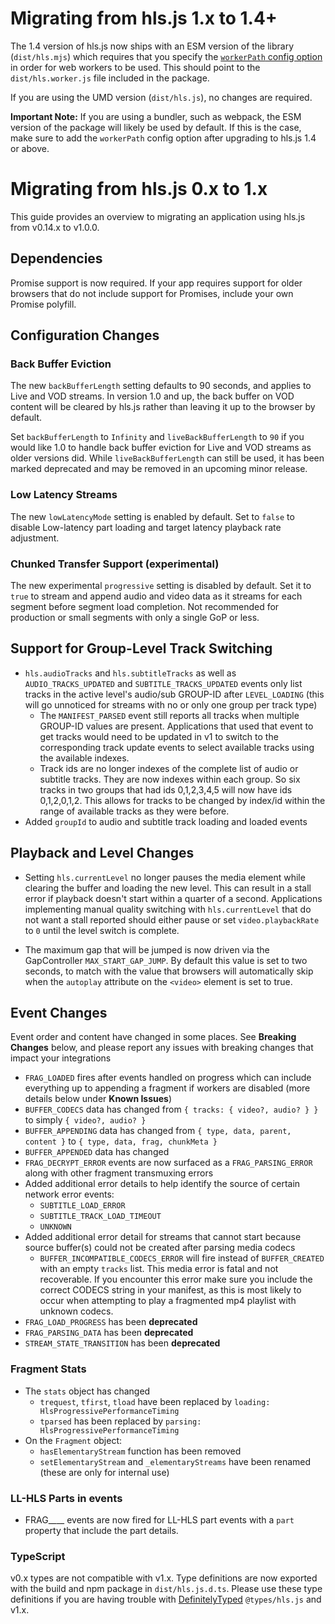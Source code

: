 # Migrating from hls.js 1.x to 1.4+

The 1.4 version of hls.js now ships with an ESM version of the library (`dist/hls.mjs`) which requires that you specify the [`workerPath` config option](https://github.com/video-dev/hls.js/blob/master/docs/API.md#workerpath) in order for web workers to be used. This should point to the `dist/hls.worker.js` file included in the package.

If you are using the UMD version (`dist/hls.js`), no changes are required.

**Important Note:** If you are using a bundler, such as webpack, the ESM version of the package will likely be used by default. If this is the case, make sure to add the `workerPath` config option after upgrading to hls.js 1.4 or above.

# Migrating from hls.js 0.x to 1.x

This guide provides an overview to migrating an application using hls.js from v0.14.x to v1.0.0.

## Dependencies

Promise support is now required. If your app requires support for older browsers that do not include support for Promises,
include your own Promise polyfill.

## Configuration Changes

### Back Buffer Eviction

The new `backBufferLength` setting defaults to 90 seconds, and applies to Live and VOD streams. In version 1.0 and up,
the back buffer on VOD content will be cleared by hls.js rather than leaving it up to the browser by default.

Set `backBufferLength` to `Infinity` and `liveBackBufferLength` to `90` if you would like 1.0 to handle back buffer
eviction for Live and VOD streams as older versions did. While `liveBackBufferLength` can still be used, it has been
marked deprecated and may be removed in an upcoming minor release.

### Low Latency Streams

The new `lowLatencyMode` setting is enabled by default. Set to `false` to disable Low-latency part loading and target
latency playback rate adjustment.

### Chunked Transfer Support (experimental)

The new experimental `progressive` setting is disabled by default. Set it to `true` to stream and append audio and
video data as it streams for each segment before segment load completion. Not recommended for production or small segments
with only a single GoP or less.

## Support for Group-Level Track Switching

- `hls.audioTracks` and `hls.subtitleTracks` as well as `AUDIO_TRACKS_UPDATED` and `SUBTITLE_TRACKS_UPDATED` events only list tracks in the active level's audio/sub GROUP-ID after `LEVEL_LOADING` (this will go unnoticed for streams with no or only one group per track type)
  - The `MANIFEST_PARSED` event still reports all tracks when multiple GROUP-ID values are present. Applications that used that event to get tracks would need to be updated in v1 to switch to the corresponding track update events to select available tracks using the available indexes.
  - Track ids are no longer indexes of the complete list of audio or subtitle tracks. They are now indexes within each group. So six tracks in two groups that had ids 0,1,2,3,4,5 will now have ids 0,1,2,0,1,2. This allows for tracks to be changed by index/id within the range of available tracks as they were before.
- Added `groupId` to audio and subtitle track loading and loaded events

## Playback and Level Changes

- Setting `hls.currentLevel` no longer pauses the media element while clearing the buffer and loading the new level. This can result in a stall error if playback doesn't start within a quarter of a second. Applications implementing manual quality switching with `hls.currentLevel` that do not want a stall reported should either pause or set `video.playbackRate` to `0` until the level switch is complete.

- The maximum gap that will be jumped is now driven via the GapController `MAX_START_GAP_JUMP`. By default this value is set to two seconds, to match with the value that browsers will automatically skip when the `autoplay` attribute on the `<video>` element is set to true.

## Event Changes

Event order and content have changed in some places. See **Breaking Changes** below, and please report any issues with breaking changes that impact your integrations

- `FRAG_LOADED` fires after events handled on progress which can include everything up to appending a fragment if workers are disabled (more details below under **Known Issues**)
- `BUFFER_CODECS` data has changed from `{ tracks: { video?, audio? } }` to simply `{ video?, audio? }`
- `BUFFER_APPENDING` data has changed from `{ type, data, parent, content }` to `{ type, data, frag, chunkMeta }`
- `BUFFER_APPENDED` data has changed
- `FRAG_DECRYPT_ERROR` events are now surfaced as a `FRAG_PARSING_ERROR` along with other fragment transmuxing errors
- Added additional error details to help identify the source of certain network error events:
  - `SUBTITLE_LOAD_ERROR`
  - `SUBTITLE_TRACK_LOAD_TIMEOUT`
  - `UNKNOWN`
- Added additional error detail for streams that cannot start because source buffer(s) could not be created after parsing media codecs
  - `BUFFER_INCOMPATIBLE_CODECS_ERROR` will fire instead of `BUFFER_CREATED` with an empty `tracks` list. This media error
    is fatal and not recoverable. If you encounter this error make sure you include the correct CODECS string in
    your manifest, as this is most likely to occur when attempting to play a fragmented mp4 playlist with unknown codecs.
- `FRAG_LOAD_PROGRESS` has been **deprecated**
- `FRAG_PARSING_DATA` has been **deprecated**
- `STREAM_STATE_TRANSITION` has been **deprecated**

### Fragment Stats

- The `stats` object has changed
  - `trequest`, `tfirst`, `tload` have been replaced by `loading: HlsProgressivePerformanceTiming`
  - `tparsed` has been replaced by `parsing: HlsProgressivePerformanceTiming`
- On the `Fragment` object:
  - `hasElementaryStream` function has been removed
  - `setElementaryStream` and `_elementaryStreams` have been renamed (these are only for internal use)

### LL-HLS Parts in events

- FRAG\_\_\_\_ events are now fired for LL-HLS part events with a `part` property that include the part details.

### TypeScript

v0.x types are not compatible with v1.x. Type definitions are now exported with the build and npm package in
`dist/hls.js.d.ts`. Please use these type definitions if you are having trouble with
[DefinitelyTyped](https://github.com/DefinitelyTyped/DefinitelyTyped) `@types/hls.js` and v1.x.
